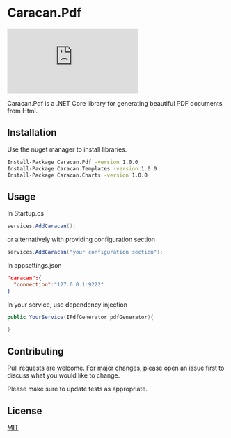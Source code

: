 # Caracan.Pdf
[![Build Status](https://dev.azure.com/CaracanTeam/CaracanPdf/_apis/build/status/caracan-team.Caracan.Pdf?branchName=master)](https://dev.azure.com/CaracanTeam/CaracanPdf/_build/latest?definitionId=1&branchName=master)

Caracan.Pdf is a .NET Core library for generating beautiful PDF documents from Html.

## Installation

Use the nuget manager to install libraries.

```bash
Install-Package Caracan.Pdf -version 1.0.0
Install-Package Caracan.Templates -version 1.0.0
Install-Package Caracan.Charts -version 1.0.0
```

## Usage

In Startup.cs
```csharp 
services.AddCaracan();
```
or alternatively with providing configuration section

```csharp 
services.AddCaracan("your configuration section");
```

In appsettings.json
```json 
"caracan":{
  "connection":"127.0.0.1:9222"
}
```
In your service, use dependency injection

```csharp 
public YourService(IPdfGenerator pdfGenerator){

}
```

## Contributing
Pull requests are welcome. For major changes, please open an issue first to discuss what you would like to change.

Please make sure to update tests as appropriate.

## License
[MIT](https://choosealicense.com/licenses/mit/)
